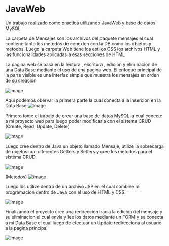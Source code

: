# JavaWeb
Un trabajo realizado como practica utilizando JavaWeb y base de datos MySQL

La carpeta de Mensajes son los archivos del paquete mensajes el cual contiene  tanto los metodos de conexion con la DB como los objetos y metodos.
Luego la carpeta Web tiene los estilos CSS los archivos HTML y las funcionalidades aplicadas a esas secciones de HTML 

La pagina web se basa en la lectura , escritura , edicion y eliminacion de una Data Base mediante el uso de una pagina web.
El enfoque principal de la parte visible es una interfaz simple que muestra los mensajes en orden de su creacion

![image](https://user-images.githubusercontent.com/108084824/192260809-0bdb8993-00b5-406d-b222-8047f2891e83.png)

Aqui podemos obervar la primera parte la cual conecta a la insercion en la Data Base
![image](https://user-images.githubusercontent.com/108084824/192260861-e7d764ea-747c-4818-a413-626078a6296d.png)

Primero tome el trabajo de crear una base de datos MySQL la cual conecte a mi proyecto web para luego poder modificarla con el sistema CRUD (Create, Read, Update, Delete) 

![image](https://user-images.githubusercontent.com/108084824/192261578-afc97b19-41a7-46fa-b32a-b73a424a9559.png)

Luego cree dentro de Java un objeto llamado Mensaje, utilize la sobrecarga de objetos con diferentes Getters y Setters y cree los metodos para el sistema CRUD.

![image](https://user-images.githubusercontent.com/108084824/192262182-2cde3d1e-3b01-4039-b6cd-c3d5de5eec59.png)

(Metodos)
![image](https://user-images.githubusercontent.com/108084824/192263430-4630d621-08d1-459a-bc3b-a6511e72a26a.png)

Luego los utilize dentro de un archivo JSP en el cual combine mi programacion dentro de Java con el uso de HTML y CSS.

![image](https://user-images.githubusercontent.com/108084824/192262746-594559de-0813-4240-b546-469e30d6b479.png)

Finalizando el proyecto cree una redireccion hacia la edicion del mensaje y su eliminacion el cual envia y lee los datos mediante un FORM y se conecta a mi Data Base el cual luego de efectuar un Update redirecciona al usuario a la pagina principal

![image](https://user-images.githubusercontent.com/108084824/192262998-f5e3a343-ed22-43ef-902e-45b15d0a805b.png)

